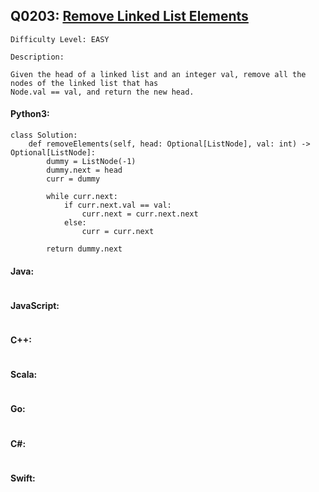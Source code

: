 ## Q0203: [Remove Linked List Elements](https://leetcode.com/problems/remove-linked-list-elements/)

```
Difficulty Level: EASY
```

```
Description:

Given the head of a linked list and an integer val, remove all the nodes of the linked list that has
Node.val == val, and return the new head.
```

#### Python3:

```
class Solution:
    def removeElements(self, head: Optional[ListNode], val: int) -> Optional[ListNode]:
        dummy = ListNode(-1)
        dummy.next = head
        curr = dummy

        while curr.next:
            if curr.next.val == val:
                curr.next = curr.next.next
            else:
                curr = curr.next

        return dummy.next
```

#### Java:

```

```

#### JavaScript:

```

```

#### C++:

```

```

#### Scala:

```

```

#### Go:

```

```

#### C#:

```

```

#### Swift:

```

```